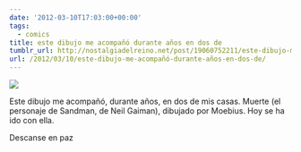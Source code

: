 ```yaml
---
date: '2012-03-10T17:03:00+00:00'
tags:
  - comics
title: este dibujo me acompañó durante años en dos de
tumblr_url: http://nostalgiadelreino.net/post/19060752211/este-dibujo-me-acompañó-durante-años-en-dos-de
url: /2012/03/10/este-dibujo-me-acompañó-durante-años-en-dos-de/
---
```


<img src="/tumblr_files/tumblr_m0of9fOxx31rr477ko1_1280.jpg"/><br/><p>Este dibujo me acompañó, durante años, en dos de mis casas. Muerte (el personaje de Sandman, de Neil Gaiman), dibujado por Moebius. Hoy se ha ido con ella.</p>

<p>Descanse en paz</p>